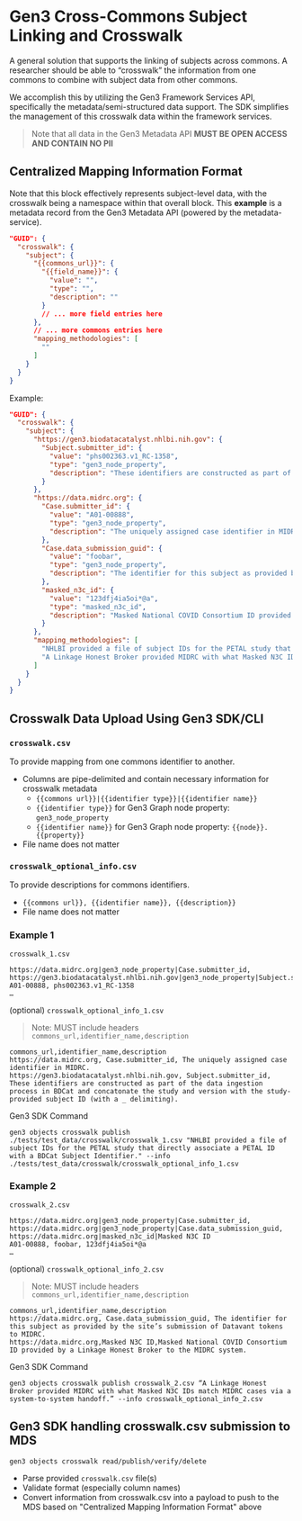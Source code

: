 # Gen3 Cross-Commons Subject Linking and Crosswalk

A general solution that supports the linking of subjects across commons. A researcher should be able to “crosswalk” the information from one commons to combine with subject data from other commons.

We accomplish this by utilizing the Gen3 Framework Services API, specifically the metadata/semi-structured data support. The SDK simplifies the management of this crosswalk data within the framework services.

> Note that all data in the Gen3 Metadata API **MUST BE OPEN ACCESS AND CONTAIN NO PII**

## Centralized Mapping Information Format

Note that this block effectively represents subject-level data, with the crosswalk being a namespace within that overall block. This **example** is a metadata record from the Gen3 Metadata API (powered by the metadata-service).

```json
"GUID": {
  "crosswalk": {
    "subject": {
      "{{commons_url}}": {
        "{{field_name}}": {
          "value": "",
          "type": "",
          "description": ""
        }
        // ... more field entries here
      },
      // ... more commons entries here
      "mapping_methodologies": [
        ""
      ]
    }
  }
}

```

Example:

```json
"GUID": {
  "crosswalk": {
    "subject": {
      "https://gen3.biodatacatalyst.nhlbi.nih.gov": {
        "Subject.submitter_id": {
          "value": "phs002363.v1_RC-1358",
          "type": "gen3_node_property",
          "description": "These identifiers are constructed as part of the data ingestion process in BDCat and concatenate the study and version with the study-provided subject ID (with a _ delimiting)."
        }
      },
      "https://data.midrc.org": {
        "Case.submitter_id": {
          "value": "A01-00888",
          "type": "gen3_node_property",
          "description": "The uniquely assigned case identifier in MIDRC."
        },
        "Case.data_submission_guid": {
          "value": "foobar",
          "type": "gen3_node_property",
          "description": "The identifier for this subject as provided by the site’s submission of Datavant tokens to MIDRC."
        },
        "masked_n3c_id": {
          "value": "123dfj4ia5oi*@a",
          "type": "masked_n3c_id",
          "description": "Masked National COVID Consortium ID provided by a Linkage Honest Broker to the MIDRC system."
        }
      },
      "mapping_methodologies": [
        "NHLBI provided a file of subject IDs for the PETAL study that directly associate a PETAL ID with a BDCat Subject Identifier.",
        "A Linkage Honest Broker provided MIDRC with what Masked N3C IDs match MIDRC cases via a system-to-system handoff."
      ]
    }
  }
}
```

## Crosswalk Data Upload Using Gen3 SDK/CLI

### `crosswalk.csv`

To provide mapping from one commons identifier to another.

* Columns are pipe-delimited and contain necessary information for crosswalk metadata
  * `{{commons url}}|{{identifier type}}|{{identifier name}}`
  * `{{identifier type}}` for Gen3 Graph node property: `gen3_node_property`
  * `{{identifier name}}` for Gen3 Graph node property: `{{node}}.{{property}}`
* File name does not matter

### `crosswalk_optional_info.csv`

To provide descriptions for commons identifiers.

* `{{commons url}}, {{identifier name}}, {{description}}`
* File name does not matter

### Example 1

`crosswalk_1.csv`

```
https://data.midrc.org|gen3_node_property|Case.submitter_id, https://gen3.biodatacatalyst.nhlbi.nih.gov|gen3_node_property|Subject.submitter_id
A01-00888, phs002363.v1_RC-1358
…
```

(optional) `crosswalk_optional_info_1.csv`

> Note: MUST include headers `commons_url,identifier_name,description`

```
commons_url,identifier_name,description
https://data.midrc.org, Case.submitter_id, The uniquely assigned case identifier in MIDRC.
https://gen3.biodatacatalyst.nhlbi.nih.gov, Subject.submitter_id, These identifiers are constructed as part of the data ingestion process in BDCat and concatonate the study and version with the study-provided subject ID (with a _ delimiting).
```

Gen3 SDK Command

```
gen3 objects crosswalk publish ./tests/test_data/crosswalk/crosswalk_1.csv "NHLBI provided a file of subject IDs for the PETAL study that directly associate a PETAL ID with a BDCat Subject Identifier." --info ./tests/test_data/crosswalk/crosswalk_optional_info_1.csv
```

### Example 2

`crosswalk_2.csv`

```
https://data.midrc.org|gen3_node_property|Case.submitter_id, https://data.midrc.org|gen3_node_property|Case.data_submission_guid,
https://data.midrc.org|masked_n3c_id|Masked N3C ID
A01-00888, foobar, 123dfj4ia5oi*@a
…
```

(optional) `crosswalk_optional_info_2.csv`

> Note: MUST include headers `commons_url,identifier_name,description`

```
commons_url,identifier_name,description
https://data.midrc.org, Case.data_submission_guid, The identifier for this subject as provided by the site’s submission of Datavant tokens to MIDRC.
https://data.midrc.org,Masked N3C ID,Masked National COVID Consortium ID provided by a Linkage Honest Broker to the MIDRC system.
```

Gen3 SDK Command

```
gen3 objects crosswalk publish crosswalk_2.csv “A Linkage Honest Broker provided MIDRC with what Masked N3C IDs match MIDRC cases via a system-to-system handoff.” --info crosswalk_optional_info_2.csv
```

## Gen3 SDK handling crosswalk.csv submission to MDS

```
gen3 objects crosswalk read/publish/verify/delete
```

- Parse provided `crosswalk.csv` file(s)
- Validate format (especially column names)
- Convert information from crosswalk.csv into a payload to push to the MDS based on "Centralized Mapping Information Format" above
